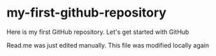 # my-first-github-repository
Here is my first GitHub repository. Let's get started with GitHub

Read.me was just edited manually. This file was modified locally again
